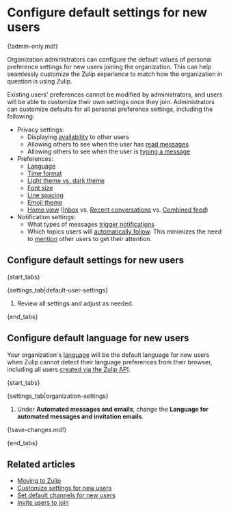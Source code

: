 # Configure default settings for new users

{!admin-only.md!}

Organization administrators can configure the default values of
personal preference settings for new users joining the
organization. This can help seamlessly customize the Zulip experience
to match how the organization in question is using Zulip.

Existing users' preferences cannot be modified by administrators, and
users will be able to customize their own settings once they
join. Administrators can customize defaults for all personal
preference settings, including the following:

* Privacy settings:
    * Displaying [availability](/help/status-and-availability) to other users
    * Allowing others to see when the user has [read
      messages](/help/read-receipts)
    * Allowing others to see when the user is [typing a
      message](/help/typing-notifications)
* Preferences:
    * [Language](/help/change-your-language)
    * [Time format](/help/change-the-time-format)
    * [Light theme vs. dark theme](/help/dark-theme)
    * [Font size](/help/font-size)
    * [Line spacing](/help/line-spacing)
    * [Emoji theme](/help/emoji-and-emoticons#change-your-emoji-set)
    * [Home view](/help/configure-home-view)
      ([Inbox](/help/inbox) vs.
      [Recent conversations](/help/recent-conversations) vs.
      [Combined feed](/help/reading-strategies#combined-feed))
* Notification settings:
    * What types of messages [trigger notifications][default-notifications]
    * Which topics users will [automatically follow](/help/follow-a-topic). This
      minimizes the need to [mention](/help/mention-a-user-or-group) other users
      to get their attention.

[default-notifications]: /help/channel-notifications#configure-default-notifications-for-all-channels

## Configure default settings for new users

{start_tabs}

{settings_tab|default-user-settings}

1. Review all settings and adjust as needed.

{end_tabs}

## Configure default language for new users

Your organization's [language](/help/configure-organization-language) will be
the default language for new users when Zulip cannot detect their language
preferences from their browser, including all users [created via the Zulip
API](/api/create-user).

{start_tabs}

{settings_tab|organization-settings}

1. Under **Automated messages and emails**, change the **Language for
   automated messages and invitation emails**.

{!save-changes.md!}

{end_tabs}

## Related articles

* [Moving to Zulip](/help/moving-to-zulip)
* [Customize settings for new users](/help/customize-settings-for-new-users)
* [Set default channels for new users](/help/set-default-channels-for-new-users)
* [Invite users to join](/help/invite-users-to-join)
